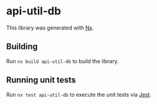 # api-util-db

This library was generated with [Nx](https://nx.dev).

## Building

Run `nx build api-util-db` to build the library.

## Running unit tests

Run `nx test api-util-db` to execute the unit tests via [Jest](https://jestjs.io).
